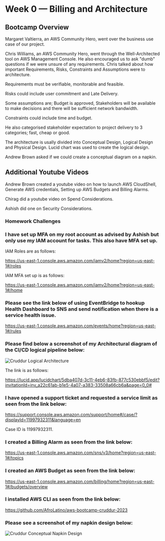 # Week 0 — Billing and Architecture

## Bootcamp Overview

Margaret Valtierra, an AWS Community Hero, went over the business use case of our project.

Chris Williams, an AWS Community Hero, went through the Well-Architected tool on AWS Management Console. He also encouraged us to ask "dumb" questions if we were unsure of any requirements. Chris talked about how important Requirements, Risks, Constraints and Assumptions were to architecture.

Requirements must be verifiable, monitorable and feasible.

Risks could include user commitment and Late Delivery.

Some assumptions are; Budget is approved, Stakeholders will be available to make decisions and there will be sufficient network bandwidth.

Constraints could include time and budget.

He also categorised stakeholder expectation to project delivery to 3 categories; fast, cheap or good.

The architecture is usally divided into Conceptual Design, Logical Design and Physical Design. Lucid chart was used to create the logical design.

Andrew Brown asked if we could create a conceptual diagram on a napkin.


## Additional Youtube Videos

Andrew Brown created a youtube video on how to launch AWS CloudShell, Generate AWS credentials, Setting up AWS Budgets and Billing Alarms.

Chirag did a youtube video on Spend Considerations.

Ashish did one on Security Considerations.

### Homework Challenges

### I have set up MFA on my root account as advised by Ashish but only use my IAM account for tasks. This also have MFA set up.

IAM Roles are as follows:

https://us-east-1.console.aws.amazon.com/iamv2/home?region=us-east-1#/roles

IAM MFA set up is as follows:

https://us-east-1.console.aws.amazon.com/iamv2/home?region=us-east-1#/home

### Please see the link below of using EventBridge to hookup Health Dashboard to SNS and send notification when there is a service health issue.

https://us-east-1.console.aws.amazon.com/events/home?region=us-east-1#/rules


### Please find below a screenshot of my Architectural diagram of the CI/CD logical pipeline below:

![Cruddur Logical Architecture](https://user-images.githubusercontent.com/78261965/218863161-2d7bd51e-008e-47c3-bb36-d7be644c4285.png)

The link is as follows:

https://lucid.app/lucidchart/5dba407d-3c11-4eb6-83fb-877c530ebbf5/edit?invitationId=inv_a22c61ab-b1e5-4a07-a383-33508a66cb6a&page=0_0#

### I have opened a support ticket and requested a service limit as seen from the link below:

https://support.console.aws.amazon.com/support/home#/case/?displayId=11997932311&language=en

Case ID is 11997932311.

### I created a Billing Alarm as seen from the link below:

https://us-east-1.console.aws.amazon.com/sns/v3/home?region=us-east-1#/topics

### I created an AWS Budget as seen from the link below:

https://us-east-1.console.aws.amazon.com/billing/home?region=us-east-1#/budgets/overview

### I installed AWS CLI as seen from the link below:

https://github.com/AfroLatino/aws-bootcamp-cruddur-2023

### Please see a screenshot of my napkin design below:

![Cruddur Conceptual Napkin Design](https://user-images.githubusercontent.com/78261965/218868389-463aaaac-0116-40d9-b6fc-1c5e9fc2c366.jpg)

